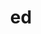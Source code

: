 ---
title: "ed"
layout: cache
categories: [package, develop-2025-01-12]
meta: {"versions": ["1.4"], "compilers": ["gcc@=11.4.0"], "oss": ["ubuntu22.04"], "platforms": ["linux"], "targets": ["x86_64_v3"], "stacks": ["root", "tutorial"], "num_specs": 1, "num_specs_by_stack": {"tutorial": 1, "root": 1}}
spec_details: [{"hash": "yd4hef2a4epi2t2rtusx6i3ufblhvuau", "compiler": "gcc@=11.4.0", "versions": ["1.4"], "os": "ubuntu22.04", "platform": "linux", "target": "x86_64_v3", "variants": ["build_system=autotools"], "stacks": ["tutorial", "root"], "size": "-", "tarball": "https://binaries.spack.io/develop-2025-01-12/build_cache/linux-ubuntu22.04-x86_64_v3/gcc-11.4.0/ed-1.4/linux-ubuntu22.04-x86_64_v3-gcc-11.4.0-ed-1.4-yd4hef2a4epi2t2rtusx6i3ufblhvuau.spack"}]
---